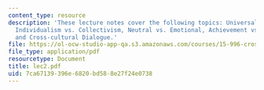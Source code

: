 ```yaml
---
content_type: resource
description: 'These lecture notes cover the following topics: Universalism vs. Particularism,
  Individualism vs. Collectivism, Neutral vs. Emotional, Achievement vs. Ascription,
  and Cross-cultural Dialogue.'
file: https://ol-ocw-studio-app-qa.s3.amazonaws.com/courses/15-996-cross-cultural-leadership-fall-2004/7ca67139396e6820bd588e27f24e0738_lec2.pdf
file_type: application/pdf
resourcetype: Document
title: lec2.pdf
uid: 7ca67139-396e-6820-bd58-8e27f24e0738
---
```

